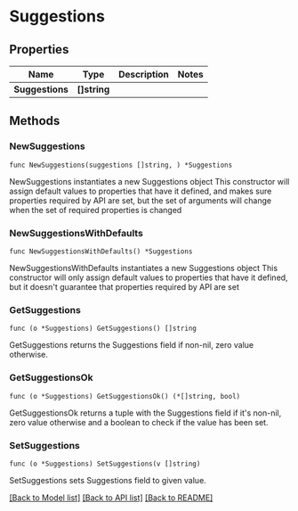 # Suggestions

## Properties

Name | Type | Description | Notes
------------ | ------------- | ------------- | -------------
**Suggestions** | **[]string** |  | 

## Methods

### NewSuggestions

`func NewSuggestions(suggestions []string, ) *Suggestions`

NewSuggestions instantiates a new Suggestions object
This constructor will assign default values to properties that have it defined,
and makes sure properties required by API are set, but the set of arguments
will change when the set of required properties is changed

### NewSuggestionsWithDefaults

`func NewSuggestionsWithDefaults() *Suggestions`

NewSuggestionsWithDefaults instantiates a new Suggestions object
This constructor will only assign default values to properties that have it defined,
but it doesn't guarantee that properties required by API are set

### GetSuggestions

`func (o *Suggestions) GetSuggestions() []string`

GetSuggestions returns the Suggestions field if non-nil, zero value otherwise.

### GetSuggestionsOk

`func (o *Suggestions) GetSuggestionsOk() (*[]string, bool)`

GetSuggestionsOk returns a tuple with the Suggestions field if it's non-nil, zero value otherwise
and a boolean to check if the value has been set.

### SetSuggestions

`func (o *Suggestions) SetSuggestions(v []string)`

SetSuggestions sets Suggestions field to given value.



[[Back to Model list]](../README.md#documentation-for-models) [[Back to API list]](../README.md#documentation-for-api-endpoints) [[Back to README]](../README.md)


